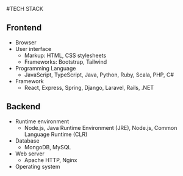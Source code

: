 #TECH STACK

## Frontend
- Browser
- User interface
  - Markup: HTML, CSS stylesheets
  - Frameworks: Bootstrap, Tailwind
- Programming Language
  - JavaScript, TypeScript, Java, Python, Ruby, Scala, PHP, C# 
- Framework
  - React, Express, Spring, Django, Laravel, Rails, .NET

## Backend
- Runtime environment
  - Node.js, Java Runtime Environment (JRE), Node.js, Common Language Runtime (CLR) 
- Database 
  - MongoDB, MySQL
- Web server
  - Apache HTTP, Nginx 
- Operating system 
